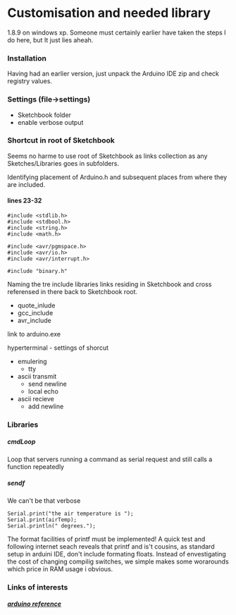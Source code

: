 # Customisation and needed library

1.8.9 on windows xp. Someone must certainly earlier have taken the steps I do here, but It just lies aheah.

### Installation

Having had an earlier version, just unpack the Arduino IDE zip and check registry values.

### Settings (file->settings)

- Sketchbook folder
- enable verbose output 

### Shortcut in root of Sketchbook

Seems no harme to use root of Sketchbook as links collection as any Sketches/Libraries goes in subfolders.

Identifying placement of Arduino.h and subsequent places from where they are included.

#### lines 23-32

    #include <stdlib.h>
    #include <stdbool.h>
    #include <string.h>
    #include <math.h>
    
    #include <avr/pgmspace.h>
    #include <avr/io.h>
    #include <avr/interrupt.h>
    
    #include "binary.h"

Naming the tre include libraries links residing in Sketchbook and cross referensed in there back to Sketchbook root.

- quote_inlude
- gcc_include
- avr_include

link to arduino.exe

hyperterminal - settings of shorcut

- emulering
    - tty
- ascii transmit
    - send newline
    - local echo
- ascii recieve
    - add newline


### Libraries

##### cmdLoop

Loop that servers running a command as serial request and still calls a function repeatedly 

##### sendf

We can't be that verbose

    Serial.print("the air temperature is ");
    Serial.print(airTemp);
    Serial.println(" degrees.");

The format facilities of printf must be implemented! A quick test and following internet seach reveals that printf and is't cousins, as standard setup in arduini IDE, don't include formating floats.
Instead of envestigating the cost of changing compilig switches, we simple makes some worarounds which price in RAM usage i obvious.



### Links of interests

##### [arduino reference](https://www.arduino.cc/reference/en/)

